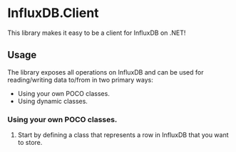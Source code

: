 # InfluxDB.Client

This library makes it easy to be a client for InfluxDB on .NET!

## Usage

The library exposes all operations on InfluxDB and can be used for reading/writing data to/from in two primary ways:
 * Using your own POCO classes.
 * Using dynamic classes.

### Using your own POCO classes.

1. Start by defining a class that represents a row in InfluxDB that you want to store.

